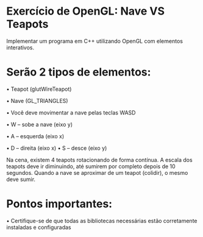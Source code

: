 # Exercício de OpenGL: Nave VS Teapots

Implementar um programa em C++ utilizando OpenGL com elementos interativos.

# Serão 2 tipos de elementos:

• Teapot (glutWireTeapot)

• Nave (GL_TRIANGLES)

• Você deve movimentar a nave pelas teclas WASD

• W – sobe a nave (eixo y)

• A – esquerda (eixo x)

• D – direita (eixo x)
• S – desce (eixo y)

Na cena, existem 4 teapots rotacionando de forma contínua. A escala dos teapots deve ir diminuindo, até sumirem por completo depois
de 10 segundos. Quando a nave se aproximar de um teapot (colidir), o mesmo deve sumir.

# Pontos importantes:
• Certifique-se de que todas as bibliotecas necessárias estão corretamente instaladas e configuradas
